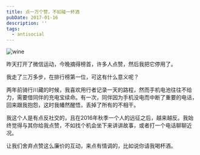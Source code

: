 ```yaml
---
title: 点一万个赞，不如碰一杯酒
pubDate: 2017-01-16
description: ''
tags:
  - antisocial
---
```


![wine](https://pub-20f9aa38b872431b8711f46f651d4abd.r2.dev/mp1.jpg)

昨天打开了微信运动，今晚摘得榜首，许多人点赞，然后我把它停用了。

我走了三万多步，在排行榜第一位，可这有什么意义呢？

两年前骑行川藏的时候，我喜欢用行者记录一天的路程，然而手机电池往往不给力，需要借同伴的充电宝续命。有一次，同伴因为手机没电而中断了重要的电话，回来跟我抱怨，这时我幡然醒悟，丢掉了所有的不相干。

我这个人是有点反社交的，且在2016年秋季一个人的远征之后，越来越反。我始终觉得与其你给我点赞，不如找个机会坐下来讲讲故事，或者打一个电话聊聊近况。

让我们舍弃点赞这么廉价的互动，来点有情调的，比如说你请我喝杯酒。
